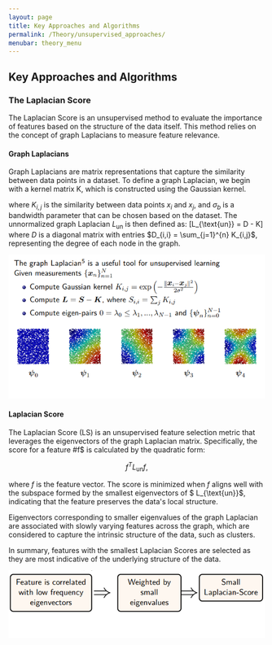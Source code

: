 ```yaml
---
layout: page
title: Key Approaches and Algorithms
permalink: /Theory/unsupervised_approaches/
menubar: theory_menu
---
```


## Key Approaches and Algorithms

### The Laplacian Score

The Laplacian Score is an unsupervised method to evaluate the importance of features based on the structure of the data itself. This method relies on the concept of graph Laplacians to measure feature relevance.

#### Graph Laplacians

Graph Laplacians are matrix representations that capture the similarity between data points in a dataset. To define a graph Laplacian, we begin with a kernel matrix K, which is constructed using the Gaussian kernel.

where $K_{i,j}$ is the similarity between data points $x_i$ and $x_j$, and $\sigma_b$ is a bandwidth parameter that can be chosen based on the dataset.
The unnormalized graph Laplacian $L_{\text{un}}$ is then defined as:
[L_{\text{un}} = D - K]
where $D$ is a diagonal matrix with entries $D_{i,i} = \sum_{j=1}^{n} K_{i,j}$, representing the degree of each node in the graph.

![Graph_Laplacian](/docs/assets/image/graph_laplacian.png)

#### Laplacian Score

The Laplacian Score (LS) is an unsupervised feature selection metric that leverages the eigenvectors of the graph Laplacian matrix. Specifically, the score for a feature #f$ is calculated by the quadratic form:

$$f^T L_{\text{un}} f,$$

where $f$ is the feature vector. The score is minimized when $f$ aligns well with the subspace formed by the smallest eigenvectors of $ L_{\text{un}}$, indicating that the feature preserves the data's local structure.

Eigenvectors corresponding to smaller eigenvalues of the graph Laplacian are associated with slowly varying features across the graph, which are considered to capture the intrinsic structure of the data, such as clusters.

In summary, features with the smallest Laplacian Scores are selected as they are most indicative of the underlying structure of the data.

![LP-Score](/docs/assets/image/ls_fig4.png)